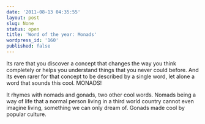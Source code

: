 ```yaml
---
date: '2011-08-13 04:35:55'
layout: post
slug: None
status: open
title: 'Word of the year: Monads'
wordpress_id: '160'
published: false
---
```


Its rare that you discover a concept that changes the way you think completely or helps you understand things that you never could before. And its even rarer for that concept to be described by a single word, let alone a word that sounds this cool. MONADS!  

It rhymes with nomads and gonads, two other cool words. Nomads being a way of life that a normal person living in a third world country cannot even imagine living, something we can only dream of. Gonads made cool by popular culture.
